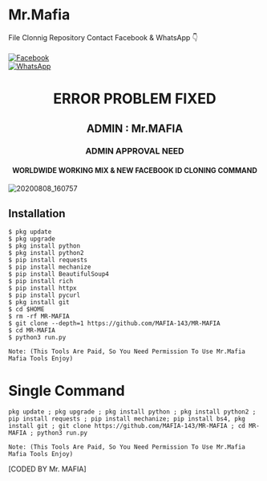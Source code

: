 # Mr.Mafia 
File Clonnig Repository
Contact Facebook & WhatsApp 👇
<b></b> </br><br> [![Facebook](https://img.shields.io/badge/Facebook-Mr.Mafia-blue?style=flat-square&logo=facebook)](https://www.facebook.com/mafiam1)<br> [![WhatsApp](https://img.shields.io/badge/WhatsApp-Mr.Mafia-blue?style=flat-square&logo=WhatsApp)](wa.me/+213552612114)

<h1 align="center"> ERROR PROBLEM FIXED </h1>

<h2 align="center"> ADMIN : Mr.MAFIA</h2>

<h3 align="center"> ADMIN APPROVAL NEED</h3>

<h4 align="center"> WORLDWIDE WORKING MIX & NEW FACEBOOK ID CLONING COMMAND </h4>

![20200808_160757](https://github.com/Niki404-Cyber/Luxury/blob/main/InShot_20230603_025459141.jpg)
## <b>Installation</b>

```
$ pkg update
$ pkg upgrade
$ pkg install python
$ pkg install python2
$ pip install requests
$ pip install mechanize
$ pip install BeautifulSoup4
$ pip install rich
$ pip install httpx 
$ pip install pycurl
$ pkg install git
$ cd $HOME
$ rm -rf MR-MAFIA
$ git clone --depth=1 https://github.com/MAFIA-143/MR-MAFIA
$ cd MR-MAFIA
$ python3 run.py

Note: (This Tools Are Paid, So You Need Permission To Use Mr.Mafia Mafia Tools Enjoy)

```

# Single Command 

```
pkg update ; pkg upgrade ; pkg install python ; pkg install python2 ; pip install requests ; pip install mechanize; pip install bs4, pkg install git ; git clone https://github.com/MAFIA-143/MR-MAFIA ; cd MR-MAFIA ; python3 run.py

Note: (This Tools Are Paid, So You Need Permission To Use Mr.Mafia Mafia Tools Enjoy)

```
[CODED BY Mr. MAFIA]
